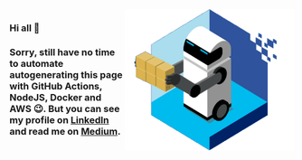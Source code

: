 <img align="right" width="300" height="250" src="./automate.gif" alt="here should be a gif">

### Hi all 👋

### Sorry, still have no time to automate autogenerating this page with GitHub Actions, NodeJS, Docker and AWS 😉. But you can see my profile on [LinkedIn](https://www.linkedin.com/in/igor-kovtun-5684b49a/) and read me on [Medium](https://medium.com/@kovtun.ihor).

<!--
**Ingewar/Ingewar** is a ✨ _special_ ✨ repository because its `README.md` (this file) appears on your GitHub profile.

Here are some ideas to get you started:

- 🔭 I’m currently working on ...
- 🌱 I’m currently learning ...
- 👯 I’m looking to collaborate on ...
- 🤔 I’m looking for help with ...
- 💬 Ask me about ...
- 📫 How to reach me: ...
- 😄 Pronouns: ...
- ⚡ Fun fact: ...
-->
